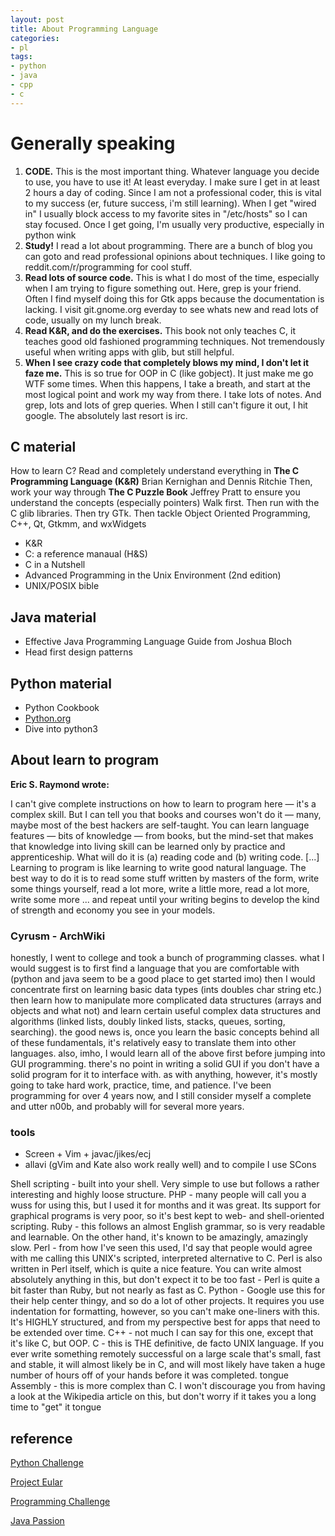```yaml
---
layout: post
title: About Programming Language
categories:
- pl
tags:
- python
- java
- cpp
- c
---
```


# Generally speaking

1. **CODE.** This is the most important thing. Whatever language you
decide
to use, you have to use it! At least everyday. I make sure I get in at
least 2 hours a day of coding. Since I am not a professional coder, this
is vital to my success (er, future success, i'm still learning). When I
get "wired in" I usually block access to my favorite sites in
"/etc/hosts" so I can stay focused. Once I get going, I'm usually very
productive, especially in python wink
2. **Study!** I read a lot about programming. There are a bunch of blog
you
can goto and read professional opinions about techniques. I like going
to reddit.com/r/programming for cool stuff.
3. **Read lots of source code.** This is what I do most of the time,
especially when I am trying to figure something out. Here, grep is your
friend. Often I find myself doing this for Gtk apps because the
documentation is lacking. I visit git.gnome.org everday to see whats new
and read lots of code, usually on my lunch break.
4. **Read K&R, and do the exercises.** This book not only teaches C, it
teaches good old fashioned programming techniques. Not tremendously
useful when writing apps with glib, but still helpful.
5. **When I see crazy code that completely blows my mind, I don't let it
faze me.** This is so true for OOP in C (like gobject). It just make me
go
WTF some times. When this happens, I take a breath, and start at the
most logical point and work my way from there. I take lots of notes. And
grep, lots and lots of grep queries. When I still can't figure it out, I
hit google. The absolutely last resort is irc.

## C material

How to learn C?  Read and completely understand everything in **The C
Programming Language (K&R)** Brian Kernighan and Dennis Ritchie
Then, work your way through **The C Puzzle Book** Jeffrey Pratt to
ensure
you understand the concepts (especially pointers)
Walk first.  Then run with the C glib libraries.  Then try GTk.  Then
tackle Object Oriented Programming, C++, Qt, Gtkmm, and wxWidgets

* K&R
* C: a reference manaual (H&S)
* C in a Nutshell
* Advanced Programming in the Unix Environment (2nd edition)
* UNIX/POSIX bible


## Java material

* Effective Java Programming Language Guide from Joshua Bloch
* Head first design patterns

## Python material

* Python Cookbook
* [Python.org](https://docs.python.org/3/tutorial/)
* Dive into python3

## About learn to program

**Eric S. Raymond wrote:**

I can't give complete instructions on how to learn to program here —
it's a complex skill. But I can tell you that books and courses won't do
it — many, maybe most of the best hackers are self-taught. You can learn
language features — bits of knowledge — from books, but the mind-set
that makes that knowledge into living skill can be learned only by
practice and apprenticeship. What will do it is (a) reading code and (b)
writing code.  [...]
Learning to program is like learning to write good natural language. The
best way to do it is to read some stuff written by masters of the form,
write some things yourself, read a lot more, write a little more, read a
lot more, write some more ... and repeat until your writing begins to
develop the kind of strength and economy you see in your models.

### Cyrusm - ArchWiki
honestly, I went to college and took a bunch of programming classes.
what I would suggest is to first find a language that you are
comfortable with (python and java seem to be a good place to get started
imo)  then I would concentrate first on learning basic data types (ints
doubles char string etc.) then learn how to manipulate more complicated
data structures (arrays and objects and what not)  and learn certain
useful complex data structures and algorithms (linked lists, doubly
linked lists, stacks, queues, sorting, searching).  the good news is,
once you learn the basic concepts behind all of these fundamentals, it's
relatively easy to translate them into other languages.  also, imho, I
would learn all of the above first before jumping into GUI programming.
there's no point in writing a solid GUI if you don't have a solid
program for it to interface with.
as with anything, however, it's mostly going to take hard work,
practice, time, and patience.  I've been programming for over 4 years
now, and I still consider myself a complete and utter n00b, and probably
will for several more years.

### tools

* Screen + Vim + javac/jikes/ecj
* allavi (gVim and Kate also work really well) and to compile I use
  SCons


Shell scripting - built into your shell. Very simple to use but follows
a rather interesting and highly loose structure.
PHP - many people will call you a wuss for using this, but I used it for
months and it was great. Its support for graphical programs is very
poor, so it's best kept to web- and shell-oriented scripting.
Ruby - this follows an almost English grammar, so is very readable and
learnable. On the other hand, it's known to be amazingly, amazingly
slow.
Perl - from how I've seen this used, I'd say that people would agree
with me calling this UNIX's scripted, interpreted alternative to C. Perl
is also written in Perl itself, which is quite a nice feature. You can
write almost absolutely anything in this, but don't expect it to be too
fast - Perl is quite a bit faster than Ruby, but not nearly as fast as
C.
Python - Google use this for their help center thingy, and so do a lot
of other projects. It requires you use indentation for formatting,
however, so you can't make one-liners with this. It's HIGHLY structured,
and from my perspective best for apps that need to be extended over
time.
C++ - not much I can say for this one, except that it's like C, but OOP.
C - this is THE definitive, de facto UNIX language. If you ever write
something remotely successful on a large scale that's small, fast and
stable, it will almost likely be in C, and will most likely have taken a
huge number of hours off of your hands before it was completed. tongue
Assembly - this is more complex than C. I won't discourage you from
having a look at the Wikipedia article on this, but don't worry if it
takes you a long time to "get" it tongue



## reference
[Python Challenge](http://www.pythonchallenge.com/)

[Project Eular](https://projecteuler.net/)

[Programming
Challenge](http://forums.justlinux.com/showthread.php?110160-Programming-Challenges)

[Java Passion](http://www.jpassion.com/portal/)
